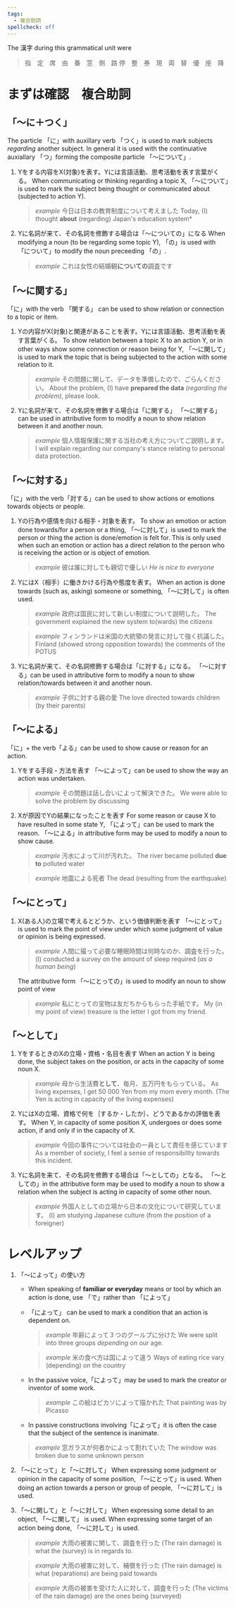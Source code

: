 ```yaml
---
tags: 
  - 複合助詞
spellcheck: off
---
```


The 漢字 during this grammatical unit were

> 指　定　席　由　番　窓　側　路
> 停　整　券　現　両　替　優　座　降


# まずは確認　複合助詞

## 「～に＋つく」　
The particle 「に」with auxillary verb 「つく」is used to mark subjects *regarding* another subject. In general it is used with the continuiative auxiallary 「つ」forming the composite particle 「～について」. 

1. Yをする内容をX(対象)を表す。Yには言語活動、思考活動を表す言葉がくる。
    When communicating or thinking regarding a topic X, 「～について」is used to mark the subject being thought or communicated about (subjected to action Y).

    > *example*
    > 今日は日本の教育制度について考えました
    > Today, (I) thought **about** (regarding) Japan's education system*

2. Yに名詞が来て、その名詞を修飾する場合は「～についての」になる
   When modifying a noun (to be regarding some topic Y), 「の」is used with 「について」to modify the noun preceeding 「の」.

   > *example*
   > これは女性の結婚観**についての**調査です

## 「～に関する」
「に」with the verb 「関する」 can be used to show relation or connection to a topic or item.

1. Yの内容がX(対象)と関連があることを表す。Yには言語活動、思考活動を表す言葉がくる。
   To show relation between a topic X to an action Y, or in other ways show some connection or reason being for Y, 「～に関して」is used to mark the topic that is being subjected to the action with some relation to it.

   > *example*
   > その問題に関して、データを準備したので、ごらんください。
   > About the problem, (I) have **prepared the data** *(regarding the problem)*, please look. 

2.  Yに名詞が来て、その名詞を修飾する場合は「に関する」
    「～に関する」can be used in attributive form to modify a noun to show relation between it and another noun.

    > *example*
    > 個人情報保護に関する当社の考え方についてご説明します。
    > I will explain regarding our company's stance relating to personal data protection.

## 「～に対する」
「に」with the verb「対する」can be used to show actions or emotions towards objects or people. 

1. Yの行為や感情を向ける相手・対象を表す。
   To show an emotion or action done towards/for a person or a thing, 「～に対して」is used to mark the person or thing the action is done/emotion is felt for. This is only used when such an emotion or action has a direct relation to the person who is receiving the action or is object of emotion.

   > *example*
   > 彼は誰に対しても親切で優しい
   > *He is nice to everyone*

2. YにはX（相手）に働きかける行為や態度を表す。
   When an action is done towards (such as, asking) someone or something, 「～に対して」is often used.

   > *example*
   > 政府は国民に対して新しい制度について説明した。
   > The government explained the new system to(wards) the citizens

   > *example*
   > フィンランドは米国の大統領の発言に対して強く抗議した。
   > Finland (showed strong opposition towards) the comments of the POTUS

3. Yに名詞が来て、その名詞修飾する場合は「に対する」になる。
   「～に対する」can be used in attributive form to modify a noun to show relation/towards between it and another noun.

   > *example*
   > 子供に対する親の愛
   > The love directed towards children (by their parents)

## 「～による」
「に」+ the verb「よる」can be used to show cause or reason for an action.

1. Yをする手段・方法を表す
   「～によって」can be used to show the way an action was undertaken.

   > *example*
   > その問題は話し合いによって解決できた。
   > We were able to solve the problem by discussing
   
2. Xが原因でYの結果になったことを表す
   For some reason or cause X to have resulted in some state Y, 「によって」can be used to mark the reason. 「～による」in attributive form may be used to modify a noun to show cause.

   > *example*
   > 汚水によって川が汚れた。
   > The river became polluted **due to** polluted water

   > *example*
   > 地震による死者
   > The dead (resulting from the earthquake)

## 「～にとって」
1. X(ある人)の立場で考えるとどうか、という価値判断を表す
   「～にとって」is used to mark the point of view under which some judgment of value or opinion is being expressed.

   > *example*
   > 人間に撮って必要な睡眠時間は何時なのか、調査を行った。
   > (I) conducted a survey on the amount of sleep required (*as a human being*)

   The attributive form 「～にとっての」is used to modify an noun to show point of view

   > *example*
   > 私にとっての宝物は友だちからもらった手紙です。
   > My (in my point of view) treasure is the letter I got from my friend.

## 「～として」
1. YをするときのXの立場・資格・名目を表す
   When an action Y is being done, the subject takes on the position, or acts in the capacity of some noun X.

   > *example*
   > 母から生活費**として**、毎月、五万円をもらっている。
   > As living expenses, I get 50 000 Yen from my mom every month. 
   > (The Yen is acting in capacity of the living expenses)

2. YにはXの立場、資格で何を｛するか・したか｝、どうであるかの評価を表す。
   When Y, in capacity of some position X, undergoes or does some action, if and only if in the capacity of X.

   > *example*
   > 今回の事件については社会の一員として責任を感じています
   > As a member of society, I feel a sense of responsibillty towards this incident.

3. Yに名詞を来て、その名詞を修飾する場合は「～としての」となる。
   「～としての」in the attributive form may be used to modify a noun to show a relation when the subject is acting in capacity of some other noun.

   > *example*
   > 外国人としての立場から日本の文化について研究しています。
   > (I) am studying Japanese culture (from the position of a foreigner)

# レベルアップ

1. 「～によって」の使い方
   - When speaking of **familiar or everyday** means or tool by which an action is done, use 「で」rather than 「によって」
   - 「によって」 can be used to mark a condition that an action is dependent on.
  
     > *example*
     > 年齢によって３つのグールプに分けた
     > We were split into three groups *depending* on our age.
     
     > *example*
     > 米の食べ方は国によって違う
     > Ways of eating rice vary (depending) on the country

   - In the passive voice,「によって」may be used to mark the creator or inventor of some work.
  
     > *example*
     > この絵はピカソによって描かれた
     > That painting was by Picasso

   - In passive constructions involving「によって」it is often the case that the subject of the sentence is inanimate.

    > *example*
    > 窓ガラスが何者かによって割れていた
    > The window was broken due to some unknown person 

2. 「～にとって」と「～に対して」 
   When expressing some judgment or opinion in the capacity of some position, 「～にとって」is used. 
   When doing an action towards a person or group of people, 「～に対して」is used.

3. 「～に関して」と「～に対して」
   When expressing some detail to an object, 「～に関して」 is used. When expressing some target of an action being done, 「～に対して」is used.

   > *example*
   > 大雨の被害に関して、調査を行った
   > (The rain damage) is what the (survey) is in regards to.

   > *example*
   > 大雨の被害に対して、補償を行った
   > (The rain damage) is what (reparations) are being paid towards

   > *example*
   > 大雨の被害を受けた人に対して、調査を行った
   > (The victims of the rain damage) are the ones being (surveyed)
   